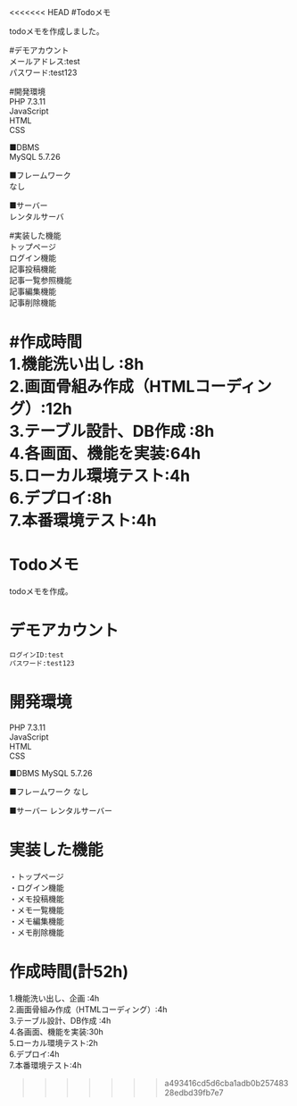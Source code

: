 <<<<<<< HEAD
#Todoメモ  


todoメモを作成しました。  


#デモアカウント  
メールアドレス:test  
パスワード:test123  


#開発環境  
PHP 7.3.11  
JavaScript  
HTML  
CSS  

■DBMS  
MySQL  5.7.26 

■フレームワーク  
なし  

■サーバー  
レンタルサーバ  

#実装した機能  
トップページ  
ログイン機能  
記事投稿機能  
記事一覧参照機能  
記事編集機能  
記事削除機能  

#作成時間  
1.機能洗い出し :8h  
2.画面骨組み作成（HTMLコーディング）:12h  
3.テーブル設計、DB作成 :8h  
4.各画面、機能を実装:64h  
5.ローカル環境テスト:4h  
6.デプロイ:8h  
7.本番環境テスト:4h  
=======
# Todoメモ


todoメモを作成。 


# デモアカウント


```bash
ログインID:test
パスワード:test123
```


# 開発環境

PHP 7.3.11  
JavaScript  
HTML  
CSS 

■DBMS
MySQL  5.7.26 

■フレームワーク
なし

■サーバー
レンタルサーバー

# 実装した機能
・トップページ  
・ログイン機能  
・メモ投稿機能  
・メモ一覧機能  
・メモ編集機能  
・メモ削除機能  

# 作成時間(計52h)
1.機能洗い出し、企画 :4h  
2.画面骨組み作成（HTMLコーディング）:4h  
3.テーブル設計、DB作成 :4h  
4.各画面、機能を実装:30h  
5.ローカル環境テスト:2h  
6.デプロイ:4h  
7.本番環境テスト:4h  




>>>>>>> a493416cd5d6cba1adb0b25748328edbd39fb7e7
